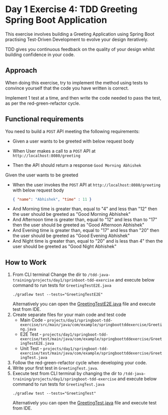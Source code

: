 # Day 1 Exercise 4: TDD Greeting Spring Boot Application

This exercise involves building a Greeting Application using Spring Boot practising Test-Driven
Development to evolve your design iteratively.

TDD gives you continuous feedback on the quality of your design whilst building confidence in your code.

## Approach

When doing this exercise, try to implement the method using tests to convince yourself that the code you have written is
correct.

Implement 1 test at a time, and then write the code needed to pass the test, as per the red-green-refactor cycle.

## Functional requirements

You need to build a `POST` API meeting the following requirements:

- Given a user wants to be greeted with below request body
 
- When User makes a call to a `POST` API at `http://localhost:8080/greeting`
- Then the API should return a response `Good Morning Abhishek`
  
Given the user wants to be greeted
- When the user invokes the `POST` API at `http://localhost:8080/greeting` with below request body
   ```json
   { "name": "Abhishek", "time" : 11 }
  ```
- And Morning time is greater than, equal to "4" and less than "12" then the user should be greeted as "Good Morning Abhishek"
- And Afternoon time is greater than, equal to "12" and less than to "17" then the user should be greeted as "Good Afternoon Abhishek"
- And Evening time is greater than, equal to "17" and less than "20" then the user should be greeted as "Good Evening Abhishek"
- And Night time is greater than, equal to "20" and is less than 4" then the user should be greeted as "Good Night Abhishek"

## How to Work

1. From CLI terminal Change the dir to `/tdd-java-training/projects/day1/sprinboot-tdd-exercise` and execute below command to
   run tests for `GreetingTestE2E.java`
    ```
    ./gradlew test --tests="GreetingTestE2E"
    ```
   Alternatively you can open
   the [GreetingTestE2E.java](../projects/day1/springboot-tdd-exercise/src/test/java/com/example/springboottddexercise/GreetingTestE2E.java) file and execute test
   from IDE.
2. Create separate files for your main code and test code
   - Main Code - `projects/day1/springboot-tdd-exercise/src/main/java/com/example/springboottddexercise/Greeting.java`
   - E2E Test  - `projects/day1/springboot-tdd-exercise/test/main/java/com/example/springboottddexercise/GreetingTestE2E.java`
   - Unit Test - `projects/day1/springboot-tdd-exercise/test/main/java/com/example/springboottddexercise/GreetingTest.java`
3. Follow the red-green-refactor cycle when developing your code.
4. Write your first test in `GreetingTest.java`.
5. Execute test from CLI terminal by changing the dir to `/tdd-java-training/projects/day1/springboot-tdd-exercise` and execute below command to
   run tests for `GreetingTest.java`
   ```
   ./gradlew test --tests="GreetingTest"
   ```
   Alternatively you can open
   the [GreetingTest.java](../projects/day1/springboot-tdd-exercise/src/test/java/com/example/springboottddexercise/GreetingTest.java) file and execute test
   from IDE.
